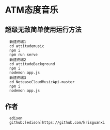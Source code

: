 # ATM态度音乐

## 超级无敌简单使用运行方法
```
  新建终端1
  cd attitudemusic
  npm i
  npm run serve
  新建终端2
  cd attitudeBackground
  npm i
  nodemon app.js
  新建终端3
  cd NeteaseCloudMusicApi-master
  npm i
  nodemon app.js
```
## 作者
```
  edison
  github:[edison]https://github.com/krisguanxi
```
